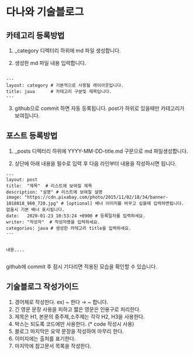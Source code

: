 
# 다나와 기술블로그 


## 카테고리 등록방법

1. _category 디렉터리 하위에 md 파일 생성합니다.

2. 생성한 md 파일 내용 입력합니다.
```

---
layout: category # 기본적으로 사용될 레이아웃입니다.
title: java      # 카테고리 구분및 제목입니다.
---

```

3. github으로 commit 하면 자동 등록됩니다. post가 하위로 있을때만 카테고리가 보여집니다.


## 포스트 등록방법

1. _posts 디렉터리 하위에 YYYY-MM-DD-title.md 구문으로 md 파일생성합니다.

2. 상단에 아래 내용을 필수로 입력 후 다음 라인부터 내용을 작성하시면 됩니다.
```
---
layout: post
title:  "제목"  # 리스트에 보여질 제목
description: "설명" # 리스트에 보여질 설명
image: "https://cdn.pixabay.com/photo/2015/11/02/18/34/banner-1018818_960_720.jpg" # [optional] 배너 이미지를 바꾸고 싶을때 입력하면됩니다. 없을시 기본 배너 표시됩니다.
date:   2020-01-23 10:53:24 +0900 # 등록일자를 입력하세요.
writer: "작성자"  # 작성자명을 입력하세요.
categories: java # 생성한 카테고리 title을 입력하세요.
---


내용....


```

github에 commit 후 잠시 기다리면 적용된 모습을 확인할 수 있습니다.



## 기술블로그 작성가이드

1. 경어체로 작성한다. ex) ~ 한다 → ~ 합니다.
2. 긴 영문 문장 사용을 피하고 짧은 영문은 인용구로 처리한다.
3. 제목은 H1, 본문의 중주제,소주제는 각각 H2, H3을 사용한다.
4. 박스는 되도록 코드에만 사용한다. (* code 작성시 사용)
5. 블로그 마지막은 요약 문장을 작성하여 마무리 한다.
6. 이미지에는 출처를 표기한다.
7. 마지막에 참고문서 목록을 작성한다.

